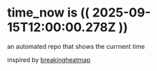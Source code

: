 # time_now is (( 2025-09-15T12:00:00.278Z ))

an automated repo that shows the currnent time

inspired by [breakingheatmap](https://github.com/breakingheatmap/breakingheatmap)